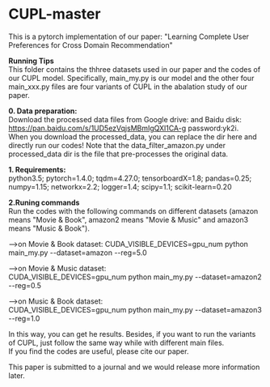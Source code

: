 # CUPL-master
This is a pytorch implementation of our paper: "Learning Complete User Preferences for Cross Domain Recommendation"   

**Running Tips**  
This folder contains the thhree datasets used in our paper and the codes of our CUPL model. Specifically, main_my.py is our model and the other four main_xxx.py files are four variants of CUPL in the abalation study of our paper.  

**0. Data preparation:**  
Download the processed data files from Google drive: and Baidu disk: https://pan.baidu.com/s/1UD5ezVqjsMBmIgQXl1CA-g  password:yk2i.  
When you download the processed_data, you can replace the dir here and directly run our codes! Note that the data_filter_amazon.py under processed_data dir is the file that pre-processes the original data. 

**1. Requirements:**  
python3.5; pytorch=1.4.0; tqdm=4.27.0; tensorboardX=1.8; pandas=0.25; numpy=1.15; networkx=2.2; logger=1.4; scipy=1.1; scikit-learn=0.20   

**2.Runing commands**  
Run the codes with the following commands on different datasets (amazon means "Movie & Book", amazon2 means "Movie & Music" and amazon3 means "Music & Book").  

-->on Movie & Book dataset: 
CUDA_VISIBLE_DEVICES=gpu_num python main_my.py --dataset=amazon --reg=5.0  

-->on Movie & Music dataset:  
CUDA_VISIBLE_DEVICES=gpu_num python main_my.py --dataset=amazon2 --reg=0.5  

-->on Music & Book dataset:  
CUDA_VISIBLE_DEVICES=gpu_num python main_my.py --dataset=amazon3 --reg=1.0  

In this way, you can get he results. Besides, if you want to run the variants of CUPL, just follow the same way while with different main files.  
If you find the codes are useful, please cite our paper. 

This paper is submitted to a journal and we would release more information later.
